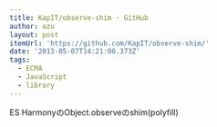 ```yaml
---
title: KapIT/observe-shim · GitHub
author: azu
layout: post
itemUrl: 'https://github.com/KapIT/observe-shim/'
date: '2013-05-07T14:21:00.373Z'
tags:
  - ECMA
  - JavaScript
  - library
---
```

ES HarmonyのObject.observeのshim(polyfill)
